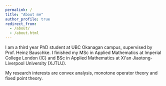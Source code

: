 ```yaml
---
permalink: /
title: "About me"
author_profile: true
redirect_from: 
  - /about/
  - /about.html
---
```



I am a third year PhD student at UBC Okanagan campus, supervised by Prof. Heinz Bauschke. I finished my MSc in Applied Mathematics at Imperial College London (IC) and BSc in Applied Mathematics at Xi'an Jiaotong-Liverpool University (XJTLU). 

My research interests are convex analysis, monotone operator theory and fixed point theory.


